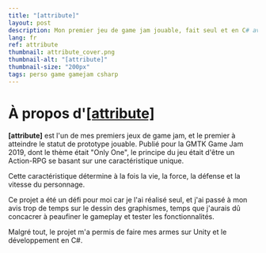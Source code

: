 ```yaml
---
title: "[attribute]"
layout: post
description: Mon premier jeu de game jam jouable, fait seul et en C# avec Unity.
lang: fr
ref: attribute
thumbnail: attribute_cover.png
thumbnail-alt: "[attribute]"
thumbnail-size: "200px"
tags: perso game gamejam csharp
---
```

# À propos d'[[attribute]](https://debiantarte.itch.io/attribute)

**[attribute]** est l'un de mes premiers jeux de game jam, et le premier à atteindre le statut de prototype jouable.
Publié pour la GMTK Game Jam 2019, dont le thème était "Only One", le principe du jeu était d'être un Action-RPG se basant sur une caractéristique unique. 

Cette caractéristique détermine à la fois la vie, la force, la défense et la vitesse du personnage.

Ce projet a été un défi pour moi car je l'ai réalisé seul, et j'ai passé à mon avis trop de temps sur le dessin des graphismes, temps que j'aurais dû concacrer à peaufiner le gameplay et tester les fonctionnalités. 

Malgré tout, le projet m'a permis de faire mes armes sur Unity et le développement en C#. 
